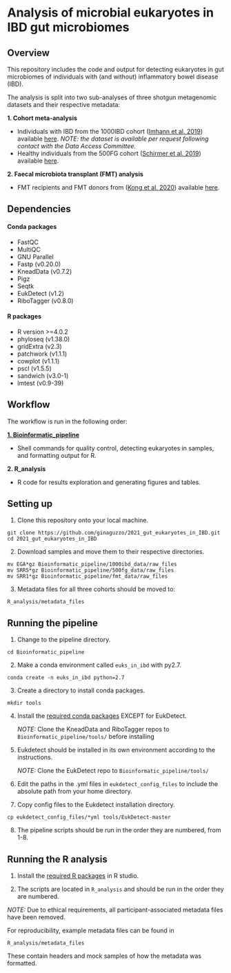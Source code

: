 # Analysis of microbial eukaryotes in IBD gut microbiomes  

## Overview
This repository includes the code and output for detecting eukaryotes in gut microbiomes of individuals with (and without) inflammatory bowel disease (IBD). 

The analysis is split into two sub-analyses of three shotgun metagenomic datasets and their respective metadata:

**1.	Cohort meta-analysis**
   -	Individuals with IBD from the 1000IBD cohort ([Imhann et al. 2019](https://bmcgastroenterol.biomedcentral.com/articles/10.1186/s12876-018-0917-5)) available [here](https://ega-archive.org/datasets/EGAD00001004194). *NOTE: the dataset is available per request following contact with the Data Access Committee.*
   -	Healthy individuals from the 500FG cohort ([Schirmer et al. 2019](https://www.ncbi.nlm.nih.gov/pmc/articles/PMC5131922/)) available [here](https://www.ebi.ac.uk/ena/browser/view/PRJNA319574).
 
**2.	Faecal microbiota transplant (FMT) analysis**
   - FMT recipients and FMT donors from ([Kong et al. 2020](https://www.ncbi.nlm.nih.gov/pmc/articles/PMC7725862/)) available [here](https://www.ncbi.nlm.nih.gov/bioproject/PRJNA625520/).

## Dependencies

#### Conda packages
-	FastQC
-	MultiQC 
-	GNU Parallel
-	Fastp (v0.20.0)
-	KneadData (v0.7.2)
-	Pigz
-	Seqtk
-	EukDetect (v1.2)
-	RiboTagger (v0.8.0)

#### R packages
- R version >=4.0.2
- phyloseq (v1.38.0)
- gridExtra (v2.3)
- patchwork (v1.1.1)
- cowplot (v1.1.1)
- pscl (v1.5.5)
- sandwich (v3.0-1)
- lmtest (v0.9-39)


## Workflow
The workflow is run in the following order:

[**1. Bioinformatic_pipeline**](https://github.com/ginaguzzo/2021_gut_eukaryotes_in_IBD/tree/main/Bioinformatic_pipeline)
   - Shell commands for quality control, detecting eukaryotes in samples, and formatting output for R.

**2. R_analysis**
   - R code for results exploration and generating figures and tables.

## Setting up
1.	Clone this repository onto your local machine.
```
git clone https://github.com/ginaguzzo/2021_gut_eukaryotes_in_IBD.git
cd 2021_gut_eukaryotes_in_IBD
```

2.	Download samples and move them to their respective directories.
```
mv EGA*gz Bioinformatic_pipeline/1000ibd_data/raw_files
mv SRR5*gz Bioinformatic_pipeline/500fg_data/raw_files
mv SRR1*gz Bioinformatic_pipeline/fmt_data/raw_files
```

3. Metadata files for all three cohorts should be moved to: 
```
R_analysis/metadata_files
```


## Running the pipeline
1. Change to the pipeline directory.
```
cd Bioinformatic_pipeline
```

2. Make a conda environment called `euks_in_ibd` with py2.7.
```
conda create -n euks_in_ibd python=2.7
```

3. Create a directory to install conda packages.
```
mkdir tools
```

4. Install the [required conda packages](https://github.com/ginaguzzo/2021_gut_eukaryotes_in_IBD#conda-packages) EXCEPT for EukDetect.

     *NOTE:* Clone the KneadData and RiboTagger repos to `Bioinformatic_pipeline/tools/` before installing
 
5.	Eukdetect should be installed in its own environment according to the instructions.

     *NOTE:* Clone the EukDetect repo to `Bioinformatic_pipeline/tools/`

6.	Edit the paths in the .yml files in `eukdetect_config_files` to include the absolute path from your home directory. 

7.	Copy config files to the Eukdetect installation directory.
```
cp eukdetect_config_files/*yml tools/EukDetect-master
```

8.	The pipeline scripts should be run in the order they are numbered, from 1-8.


## Running the R analysis
1. Install the [required R packages](https://github.com/ginaguzzo/2021_gut_eukaryotes_in_IBD#r-packages) in R studio. 

2. The scripts are located in `R_analysis` and should be run in the order they are numbered.



*NOTE:* Due to ethical requirements, all participant-associated metadata files have been removed. 

For reproducibility, example metadata files can be found in 
```
R_analysis/metadata_files
```


These contain headers and mock samples of how the metadata was formatted.

